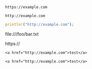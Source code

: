 `https://example.com`

```
http://example.com
```

```rust
println!("http://example.com");
```

file:///foo/bar.txt

https://

`<a href="http://example.com">test</a>`

```
<a href="http://example.com">test</a>
```
